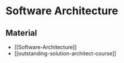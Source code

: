 # Software Architecture

## Material

- [[Software-Architecture]]
- [[outstanding-solution-architect-course]]

